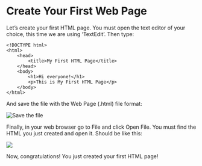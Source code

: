 # Create Your First Web Page
Let’s create your first HTML page. You must open the text editor of your choice, this time we are using ‘TextEdit’. Then type:

```
<!DOCTYPE html>
<html>
	<head>
		<title>My First HTML Page</title>
	</head>
	<body>
		<h1>Hi everyone!</h1>
		<p>This is My First HTML Page</p>
	</body>
</html>
```

And save the file with the Web Page (.html) file format:

![Save the file](introhtml/img1.png)

Finally, in your web browser go to File and click Open File. You must find the HTML you just created and open it. Should be like this:

![](Create%20Your%20First%20Web%20Page/Screen%20Shot%202020-03-12%20at%209.39.15%20PM.png)

Now, congratulations! You just created your first HTML page! 


